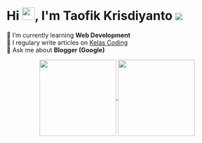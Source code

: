 # Hi <img src='https://github.com/taofikkhris/taofikkris/blob/main/assets/Hi.gif' width='29' height='29' />, I'm Taofik Krisdiyanto ![](https://visitor-badge.glitch.me/badge?page_id=taofikkris.taofikkris)
🌱 I’m currently learning **Web Development**<br />
📝 I regulary write articles on [Kelas Coding](https://www.kelas-coding.blogspot.com/)<br />
 💬 Ask me about **Blogger (Google)**<br />


<div style='text-align:center'>
    <a href="#" title="Stats">
        <img height=175 align="center" src="https://github-readme-stats.vercel.app/api?username=taofikkris&show_icons=true&count_private=true&theme=gotham">
    </a>
    <a href="#" title="Stats">
        <img height=175 align="center" src="https://github-readme-stats.vercel.app/api/top-langs/?username=taofikkris&title_color=2aa889&text_color=99d1ce&icon_color=2bbc8a&bg_color=0c1014&langs_count=10&layout=compact" />
    </a>
</div>


